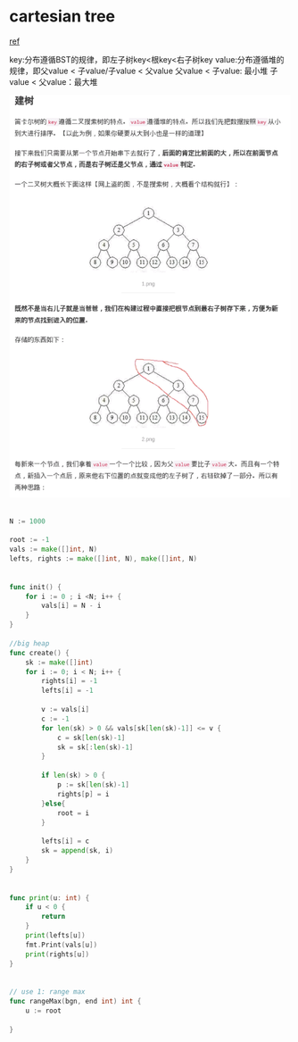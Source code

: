 # cartesian tree

[ref](https://www.jianshu.com/p/1a89bbb6aab5)

key:分布遵循BST的规律，即左子树key<根key<右子树key
value:分布遵循堆的规律，即父value < 子value/子value < 父value
父value < 子value: 最小堆
子value < 父value：最大堆

![01.png](01.png)


```go

N := 1000

root := -1
vals := make([]int, N)
lefts, rights := make([]int, N), make([]int, N)


func init() {
    for i := 0 ; i <N; i++ {
        vals[i] = N - i
    }
}

//big heap
func create() {
    sk := make([]int)
    for i := 0; i < N; i++ {
        rights[i] = -1
        lefts[i] = -1

        v := vals[i]
        c := -1
        for len(sk) > 0 && vals[sk[len(sk)-1]] <= v {
            c = sk[len(sk)-1]
            sk = sk[:len(sk)-1]
        }

        if len(sk) > 0 {
            p := sk[len(sk)-1]
            rights[p] = i
        }else{
            root = i
        }

        lefts[i] = c
        sk = append(sk, i)
    }
}


func print(u: int) {
    if u < 0 {
        return
    }
    print(lefts[u])
    fmt.Print(vals[u])
    print(rights[u])
}


// use 1: range max
func rangeMax(bgn, end int) int {
    u := root
    
}






```
